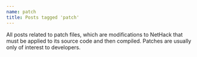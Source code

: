 ```yaml
---
name: patch
title: Posts tagged 'patch'
---
```

All posts related to patch files, which are modifications to NetHack that must be applied to its source code and then compiled.  Patches are usually only of interest to developers.
